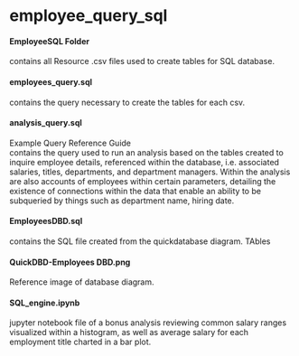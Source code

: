 # employee_query_sql



<h4>EmployeeSQL Folder</h4> contains all Resource .csv files used to create tables for SQL database.
<h4>employees_query.sql</h4> contains the query necessary to create the tables for each csv.
<h4>analysis_query.sql</h4> Example Query Reference Guide<br> contains the query used to run an analysis based on the tables created 
to inquire employee details, referenced within the database, i.e. associated salaries, titles, 
departments, and department managers. 
Within the analysis are also accounts of employees within certain parameters, detailing the 
existence of connections within the data that enable an ability to be subqueried by things such as 
department name, hiring date. 
<h4>EmployeesDBD.sql</h4> contains the SQL file created from the quickdatabase diagram. TAbles
<h4>QuickDBD-Employees DBD.png</h4> Reference image of database diagram.
<h4>SQL_engine.ipynb</h4> jupyter notebook file of a bonus analysis reviewing common salary 
ranges visualized within a histogram, as well as average salary for each employment title charted 
in a bar plot.


